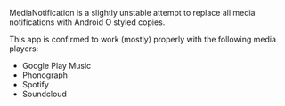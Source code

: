MediaNotification is a slightly unstable attempt to replace all media notifications with Android O styled copies.

This app is confirmed to work (mostly) properly with the following media players:
- Google Play Music
- Phonograph
- Spotify
- Soundcloud
